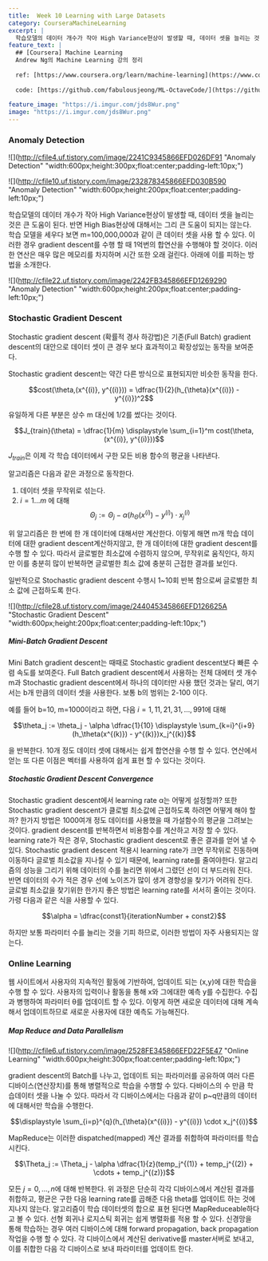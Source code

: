 ```yaml
---
title:  Week 10 Learning with Large Datasets
category: CourseraMachineLearning
excerpt: |
  학습모델의 데이터 개수가 작아 High Variance현상이 발생할 때, 데이터 셋을 늘리는 것은 큰 도움이 된다. 반면 High Bias현상에 대해서는 그리 큰 도움이 되지는 않는다. 
feature_text: |
  ## [Coursera] Machine Learning
  Andrew Ng의 Machine Learning 강의 정리
  
  ref: [https://www.coursera.org/learn/machine-learning](https://www.coursera.org/learn/machine-learning "Coursera ML")
  
  code: [https://github.com/fabulousjeong/ML-OctaveCode/](https://github.com/fabulousjeong/ML-OctaveCode/ "Code")
  
feature_image: "https://i.imgur.com/jds8Wur.png"
image: "https://i.imgur.com/jds8Wur.png"
---
```


### Anomaly Detection


![](http://cfile4.uf.tistory.com/image/2241C9345866EFD026DF91 "Anomaly Detection" "width:600px;height:300px;float:center;padding-left:10px;")

![](http://cfile10.uf.tistory.com/image/232878345866EFD030B590 "Anomaly Detection" "width:600px;height:200px;float:center;padding-left:10px;")

학습모델의 데이터 개수가 작아 High Variance현상이 발생할 때, 데이터 셋을 늘리는 것은 큰 도움이 된다. 반면 High Bias현상에 대해서는 그리 큰 도움이 되지는 않는다. 
학습 모델을 세우다 보면 m=100,000,000과 같이 큰 데이터 셋을 사용 할 수 있다. 이러한 경우 gradient descent를 수행 할 때 1억번의 합연산을 수행해야 할 것이다. 이러한 연산은 매우 많은 메모리를 차지하며 시간 또한 오래 걸린다. 아래에 이를 피하는 방법을 소개한다. 

![](http://cfile22.uf.tistory.com/image/2242FB345866EFD1269290 "Anomaly Detection" "width:600px;height:200px;float:center;padding-left:10px;")

### Stochastic Gradient Descent       

Stochastic gradient descent (확률적 경사 하강법)은 기존(Full Batch) gradient descent의 대안으로 데이터 셋이 큰 경우 보다 효과적이고 확장성있는 동작을 보여준다. 

Stochastic gradient descent는 약간 다른 방식으로 표현되지만 비슷한 동작을 한다. 

$$cost(\theta,(x^{(i)}, y^{(i)})) = \dfrac{1}{2}(h_{\theta}(x^{(i)}) - y^{(i)})^2$$

유일하게 다른 부분은 상수 m 대신에 1/2를 썼다는 것이다.

$$J_{train}(\theta) = \dfrac{1}{m} \displaystyle \sum_{i=1}^m cost(\theta, (x^{(i)}, y^{(i)}))$$

$J_{train}$은 이제 각 학습 데이터에서 구한 모든 비용 함수의 평균을 나타낸다. 

알고리즘은 다음과 같은 과정으로 동작한다. 

1. 데이터 셋을 무작위로 섞는다. 
2. $i = 1\dots m$ 에 대해 
$$\Theta_j := \Theta_j - \alpha (h_{\Theta}(x^{(i)}) - y^{(i)}) \cdot x^{(i)}_j$$

위 알고리즘은 한 번에 한 개 데이터에 대해서만 계산한다. 이렇게 해면 m개 학습 데이터에 대한 gradient descent계산하지않고, 한 개 데이터에 대한 gradient descent를 수행 할 수 있다. 따라서 글로벌한 최소값에 수렴하지 않으며, 무작위로 움직인다, 하지만 이를 충분히 많이 반복하면 글로벌한 최소 값에 충분히 근접한 결과를 보인다. 

일반적으로 Stochastic gradient descent 수행시 1~10회 반복 함으로써 글로벌한 최소 값에 근접하도록 한다. 

![](http://cfile28.uf.tistory.com/image/244045345866EFD126625A "Stochastic Gradient Descent" "width:600px;height:200px;float:center;padding-left:10px;")

##### Mini-Batch Gradient Descent

Mini Batch gradient descent는 때때로 Stochastic gradient descent보다 빠른 수렴 속도를 보여준다. Full Batch gradient descent에서 사용하는 전체 대에터 셋 개수 m과 Stochastic gradient descent에서 하나의 데이터만 사용 했던 것과는 달리, 여기서는 b개 만큼의 데이터 셋을 사용한다. 보통 b의 범위는 2-100 이다. 

예를 들어 b=10, m=1000이라고 하면, 
다음 $i = 1,11,21,31,\dots,991$에 대해

$$\theta_j := \theta_j - \alpha \dfrac{1}{10} \displaystyle \sum_{k=i}^{i+9} (h_\theta(x^{(k)}) - y^{(k)})x_j^{(k)}$$

을 반복한다. 10개 정도 데이터 셋에 대해서는 쉽게 합연산을 수행 할 수 있다. 연산에서 얻는 또 다른 이점은 벡터를 사용하여 쉽게 표현 할 수 있다는 것이다. 

##### Stochastic Gradient Descent Convergence

Stochastic gradient descent에서 learning rate α는 어떻게 설정할까?  또한 Stochastic gradient descent가 클로벌 최소값에 근접하도록 하려면 어떻게 해야 할까?
한가지 방법은 1000여개 정도 데이터를 사용했을 때 가설함수의 평균을 그려보는 것이다. gradient descent를 반복하면서 비용함수를 계산하고 저장 할 수 있다.  learning rate가 작은 경우, Stochastic gradient descent로 좋은 결과를 얻어 낼 수 있다. 
Stochastic gradient descent 적용시 learning rate가 크면 무작위로 진동하며 이동하다 글로벌 최소값을 지나칠 수 있기 때문에, learning rate를 줄여야한다. 알고리즘의 성능을 그리기 위해 데이터의 수를 늘리면 위에서 그렸던 선이 더 부드러워 진다. 반면 데이터의 수가 적은 경우 선에 노이즈가 많이 생겨 경향성을 찾기가 어려워 진다. 
글로벌 최소값을 찾기위한 한가지 좋은 방법은 learning rate를 서서히 줄이는 것이다. 가령 다음과 같은 식을 사용할 수 있다. 

$$\alpha = \dfrac{const1}{iterationNumber + const2}$$

하지만 보통 파라미터 수를 늘리는 것을 기피 하므로, 이러한 방법이 자주 사용되지는 않는다.  

### Online Learning

웹 사이트에서 사용자의 지속적인 활동에 기반하여, 업데이트 되는 (x,y)에 대한 학습을 수행 할 수 있다. 사용자의 입력이나 활동을 통해 x와 그에대한 예측 y를 수집한다. 
수집과 병행하여 파라미터 θ를 업데이트 할 수 있다. 이렇게 하면 새로운 데이터에 대해 계속해서 업데이트하므로 새로운 사용자에 대한 예측도 가능해진다.

##### Map Reduce and Data Parallelism

![](http://cfile6.uf.tistory.com/image/2528FE345866EFD22F5E47 "Online Learning" "width:600px;height:300px;float:center;padding-left:10px;")

gradient descent의 Batch를 나누고, 업데이트 되는 파라미러를 공유하여 여러 다른 디바이스(연산장치)를 통해 병렬적으로 학습을 수행할 수 있다. 
다바이스의 수 만큼 학습데이터 셋을 나눌 수 있다. 따라서 각 디바이스에서는 다음과 같이 p~q만큼의 데이터에 대해서만 학습을 수행한다. 

$$\displaystyle \sum_{i=p}^{q}(h_{\theta}(x^{(i)}) - y^{(i)}) \cdot x_j^{(i)}$$

MapReduce는 이러한 dispatched(mapped) 계산 결과를 취합하여 파라미터를 학습 시킨다.    

$$\Theta_j := \Theta_j - \alpha \dfrac{1}{z}(temp_j^{(1)} + temp_j^{(2)} + \cdots + temp_j^{(z)})$$

모든 $j = 0, \dots, n$에 대해 반복한다. 
위 과정은 단순히 각각 디바이스에서 계산된 결과를 취합하고, 평균은 구한 다음 learning rate를 곱해준 다음 theta를 업데이트 하는 것에 지나지 않는다. 
알고리즘이 학습 데이터셋의 합으로 표현 된다면 MapReduceable하다고 볼 수 있다. 선형 회귀나 로지스틱 회귀는 쉽게 병렬화를 적용 할 수 있다. 
신경망을 통해 학습하는 경우 여러 디바이스에 대해 forward propagation, back propagation 작업을 수행 할 수 있다. 각 디바이스에서 계산된 derivative를 master서버로 보내고, 이를 취합한 다음 각 디바이스로 보내 파라미터를 업데이트 한다.    
 
